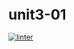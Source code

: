 # unit3-01
[![linter](https://github.com/julieli1/unit3-01/workflows/linter/badge.svg)](https://github.com/marketplace/actions/super-linter)
